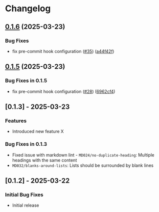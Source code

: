 # Changelog

## [0.1.6](https://github.com/SourceSpring/action-nexus-upload/compare/v0.1.5...v0.1.6) (2025-03-23)


### Bug Fixes

* fix pre-commit hook configuration ([#35](https://github.com/SourceSpring/action-nexus-upload/issues/35)) ([a44f42f](https://github.com/SourceSpring/action-nexus-upload/commit/a44f42f04aed49e1bf7ec2be0c238d5310570543))

## [0.1.5](https://github.com/SourceSpring/action-nexus-upload/compare/v0.1.4...v0.1.5) (2025-03-23)

### Bug Fixes in 0.1.5

- fix pre-commit hook configuration ([#28](https://github.com/SourceSpring/action-nexus-upload/issues/28)) ([6962cf4](https://github.com/SourceSpring/action-nexus-upload/commit/6962cf496664987e51f6b7e122faad8fd53a859a))

## [0.1.3] - 2025-03-23

### Features

- Introduced new feature X

### Bug Fixes in 0.1.3

- Fixed issue with markdown lint - `MD024/no-duplicate-heading`: Multiple headings with the same content
- `MD032/blanks-around-lists`: Lists should be surrounded by blank lines

## [0.1.2] - 2025-03-22

### Initial Bug Fixes

- Initial release
